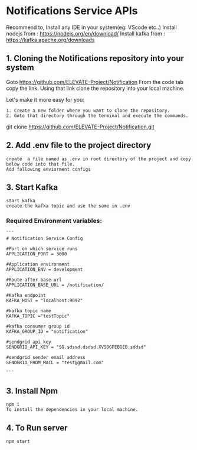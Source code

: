 # Notifications Service APIs

Recommend to,
Install any IDE in your system(eg: VScode etc..)
Install nodejs from : https://nodejs.org/en/download/
Install kafka from : https://kafka.apache.org/downloads

## 1. Cloning the Notifications repository into your system

Goto https://github.com/ELEVATE-Project/Notification From the code tab copy the link. Using that link clone the repository into your local machine.

Let's make it more easy for you:

    1. Create a new folder where you want to clone the repository.
    2. Goto that directory through the terminal and execute the commands.

git clone https://github.com/ELEVATE-Project/Notification.git

## 2. Add .env file to the project directory

    create  a file named as .env in root directory of the project and copy below code into that file.
    Add fallowing enviorment configs

## 3. Start Kafka

    start kafka
    create the kafka topic and use the same in .env

### Required Environment variables:

````
```
# Notification Service Config

#Port on which service runs
APPLICATION_PORT = 3000

#Application environment
APPLICATION_ENV = development

#Route after base url
APPLICATION_BASE_URL = /notification/

#Kafka endpoint
KAFKA_HOST = "localhost:9092"

#kafka topic name
KAFKA_TOPIC ="testTopic"

#kafka consumer group id
KAFKA_GROUP_ID = "notification"

#sendgrid api key
SENDGRID_API_KEY = "SG.sdssd.dsdsd.XVSDGFEBGEB.sddsd"

#sendgrid sender email address
SENDGRID_FROM_MAIL = "test@gmail.com"

```
````

## 3. Install Npm

    npm i
    To install the dependencies in your local machine.

## 4. To Run server

    npm start
